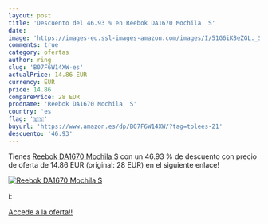 ```yaml
---
layout: post
title: 'Descuento del 46.93 % en Reebok DA1670 Mochila  S'
date: 
image: 'https://images-eu.ssl-images-amazon.com/images/I/51G6iK8eZGL._SL200_.jpg'
comments: true
category: ofertas
author: ring
slug: 'B07F6W14XW-es'
actualPrice: 14.86 EUR
currency: EUR
price: 14.86
comparePrice: 28 EUR
prodname: 'Reebok DA1670 Mochila  S'
country: 'es'
flag: '🇪🇸'
buyurl: 'https://www.amazon.es/dp/B07F6W14XW/?tag=tolees-21'
descuento: '46.93'
---
```


Tienes [Reebok DA1670 Mochila  S](https://www.amazon.es/dp/B07F6W14XW/?tag=tolees-21) con un 46.93 % de descuento con precio de oferta de 14.86 EUR (original: 28 EUR) en el siguiente enlace!

[![Reebok DA1670 Mochila  S](https://images-eu.ssl-images-amazon.com/images/I/51G6iK8eZGL._SL200_.jpg)](https://www.amazon.es/dp/B07F6W14XW/?tag=tolees-21)

ℹ️:


[Accede a la oferta!!](https://www.amazon.es/dp/B07F6W14XW/?tag=tolees-21)
